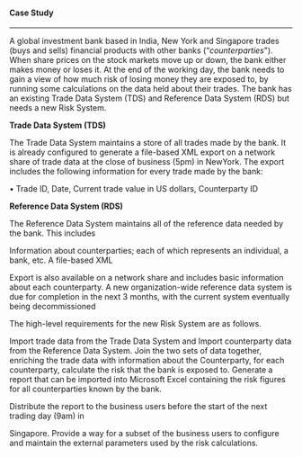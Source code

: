 #### Case Study

----

A global investment bank based in India, New York and Singapore trades (buys and sells) financial products with other banks (“*counterparties*"). When share prices on the stock markets move up or down, the bank either makes money or loses it. At the end of the working day, the bank needs to gain a view of how much risk of losing money they are exposed to, by running some calculations on the data held about their trades. The bank has an existing Trade Data System (TDS) and Reference Data System (RDS) but needs a new Risk System.

 

**Trade Data System (TDS)**

The Trade Data System maintains a store of all trades made by the bank. It is already configured to generate a file-based XML export on a network share of trade data at the close of business (5pm) in NewYork. The export includes the following information for every trade made by the bank: 

• Trade ID, Date, Current trade value in US dollars, Counterparty ID

**Reference Data System (RDS)**

The Reference Data System maintains all of the reference data needed by the bank. This includes

Information about counterparties; each of which represents an individual, a bank, etc. A file-based XML

Export is also available on a network share and includes basic information about each counterparty. A new organization-wide reference data system is due for completion in the next 3 months, with the current system eventually being decommissioned

 

The high-level requirements for the new Risk System are as follows.

 Import trade data from the Trade Data System and Import counterparty data from the Reference Data System. Join the two sets of data together, enriching the trade data with information about the Counterparty, for each counterparty, calculate the risk that the bank is exposed to. Generate a report that can be imported into Microsoft Excel containing the risk figures for all counterparties known by the bank.

 Distribute the report to the business users before the start of the next trading day (9am) in

Singapore. Provide a way for a subset of the business users to configure and maintain the external parameters used by the risk calculations.

